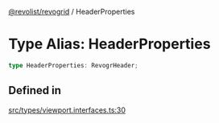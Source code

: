 [@revolist/revogrid](README.md) / HeaderProperties

# Type Alias: HeaderProperties

```ts
type HeaderProperties: RevogrHeader;
```

## Defined in

[src/types/viewport.interfaces.ts:30](https://github.com/revolist/revogrid/blob/f56bf50e3d2048c8d7f3081240be2216cdbe01d4/src/types/viewport.interfaces.ts#L30)
